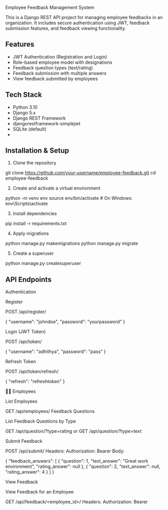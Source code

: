 Employee Feedback Management System

This is a Django REST API project for managing employee feedbacks in an organization. It includes secure authentication using JWT, feedback submission features, and feedback viewing functionality.

## Features

- JWT Authentication (Registration and Login)
- Role-based employee model with designations
- Feedback question types (text/rating)
- Feedback submission with multiple answers
- View feedback submitted by employees

##  Tech Stack

- Python 3.10
- Django 5.x
- Django REST Framework
- djangorestframework-simplejwt
- SQLite (default)
- 
## Installation & Setup

1. Clone the repository

git clone https://github.com/your-username/employee-feedback.git
cd employee-feedback


2. Create and activate a virtual environment

python -m venv env
source env/bin/activate  # On Windows: env\Scripts\activate


3. Install dependencies

pip install -r requirements.txt


4. Apply migrations

python manage.py makemigrations
python manage.py migrate


5. Create a superuser 

python manage.py createsuperuser

## API Endpoints

Authentication

Register

POST /api/register/

{
  "username": "johndoe",
  "password": "yourpassword"
}

Login (JWT Token)

POST /api/token/

{
  "username": "adhithya",
  "password": "pass"
}

 Refresh Token

POST /api/token/refresh/

{
  "refresh": "refreshtoken"
}


👨‍💼 Employees

 List Employees

GET /api/employees/
Feedback Questions

 List Feedback Questions by Type

GET /api/question/?type=rating
or
GET /api/question/?type=text

 Submit Feedback

POST /api/submit/
Headers:
Authorization: Bearer <token>
Body:

{
  "feedback_answers": [
    {
      "question": 1,
    "text_answer": "Great work environment",
      "rating_answer": null
    },
    {
      "question": 2,
      "text_answer": null,
      "rating_answer": 4
    }
  ]
}


 View Feedback

View Feedback for an Employee

GET /api/feedback/<employee_id>/
Headers:
Authorization: Bearer <token>

